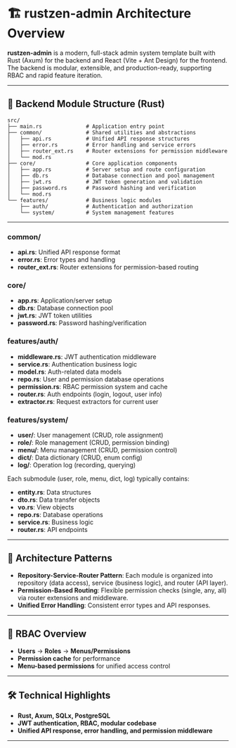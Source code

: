 # 🏗️ rustzen-admin Architecture Overview

**rustzen-admin** is a modern, full-stack admin system template built with Rust (Axum) for the backend and React (Vite + Ant Design) for the frontend. The backend is modular, extensible, and production-ready, supporting RBAC and rapid feature iteration.

---

## 📁 Backend Module Structure (Rust)

```
src/
├── main.rs              # Application entry point
├── common/              # Shared utilities and abstractions
│   ├── api.rs           # Unified API response structures
│   ├── error.rs         # Error handling and service errors
│   ├── router_ext.rs    # Router extensions for permission middleware
│   └── mod.rs
├── core/                # Core application components
│   ├── app.rs           # Server setup and route configuration
│   ├── db.rs            # Database connection and pool management
│   ├── jwt.rs           # JWT token generation and validation
│   ├── password.rs      # Password hashing and verification
│   └── mod.rs
└── features/            # Business logic modules
    ├── auth/            # Authentication and authorization
    └── system/          # System management features
```

---

### **common/**

-   **api.rs**: Unified API response format
-   **error.rs**: Error types and handling
-   **router_ext.rs**: Router extensions for permission-based routing

### **core/**

-   **app.rs**: Application/server setup
-   **db.rs**: Database connection pool
-   **jwt.rs**: JWT token utilities
-   **password.rs**: Password hashing/verification

### **features/auth/**

-   **middleware.rs**: JWT authentication middleware
-   **service.rs**: Authentication business logic
-   **model.rs**: Auth-related data models
-   **repo.rs**: User and permission database operations
-   **permission.rs**: RBAC permission system and cache
-   **router.rs**: Auth endpoints (login, logout, user info)
-   **extractor.rs**: Request extractors for current user

### **features/system/**

-   **user/**: User management (CRUD, role assignment)
-   **role/**: Role management (CRUD, permission binding)
-   **menu/**: Menu management (CRUD, permission control)
-   **dict/**: Data dictionary (CRUD, enum config)
-   **log/**: Operation log (recording, querying)

Each submodule (user, role, menu, dict, log) typically contains:

-   **entity.rs**: Data structures
-   **dto.rs**: Data transfer objects
-   **vo.rs**: View objects
-   **repo.rs**: Database operations
-   **service.rs**: Business logic
-   **router.rs**: API endpoints

---

## 🧩 Architecture Patterns

-   **Repository-Service-Router Pattern**: Each module is organized into repository (data access), service (business logic), and router (API layer).
-   **Permission-Based Routing**: Flexible permission checks (single, any, all) via router extensions and middleware.
-   **Unified Error Handling**: Consistent error types and API responses.

---

## 🔐 RBAC Overview

-   **Users** → **Roles** → **Menus/Permissions**
-   **Permission cache** for performance
-   **Menu-based permissions** for unified access control

---

## 🛠️ Technical Highlights

-   **Rust, Axum, SQLx, PostgreSQL**
-   **JWT authentication, RBAC, modular codebase**
-   **Unified API response, error handling, and permission middleware**

---
